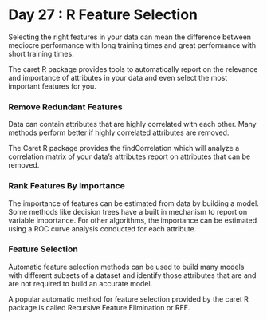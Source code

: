 # Day 27 : R Feature Selection

Selecting the right features in your data can mean the difference between mediocre performance with long training times and great performance with short training times.

The caret R package provides tools to automatically report on the relevance and importance of attributes in your data and even select the most important features for you.

### Remove Redundant Features
Data can contain attributes that are highly correlated with each other. Many methods perform better if highly correlated attributes are removed.

The Caret R package provides the findCorrelation which will analyze a correlation matrix of your data’s attributes report on attributes that can be removed.

### Rank Features By Importance
The importance of features can be estimated from data by building a model. Some methods like decision trees have a built in mechanism to report on variable importance. For other algorithms, the importance can be estimated using a ROC curve analysis conducted for each attribute.

### Feature Selection
Automatic feature selection methods can be used to build many models with different subsets of a dataset and identify those attributes that are and are not required to build an accurate model.

A popular automatic method for feature selection provided by the caret R package is called Recursive Feature Elimination or RFE.

